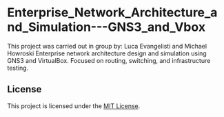 # Enterprise_Network_Architecture_and_Simulation---GNS3_and_Vbox
This project was carried out in group by: Luca Evangelisti and Michael Howroski
Enterprise network architecture design and simulation using GNS3 and VirtualBox. Focused on routing, switching, and infrastructure testing.

## License
This project is licensed under the [MIT License](LICENSE).

